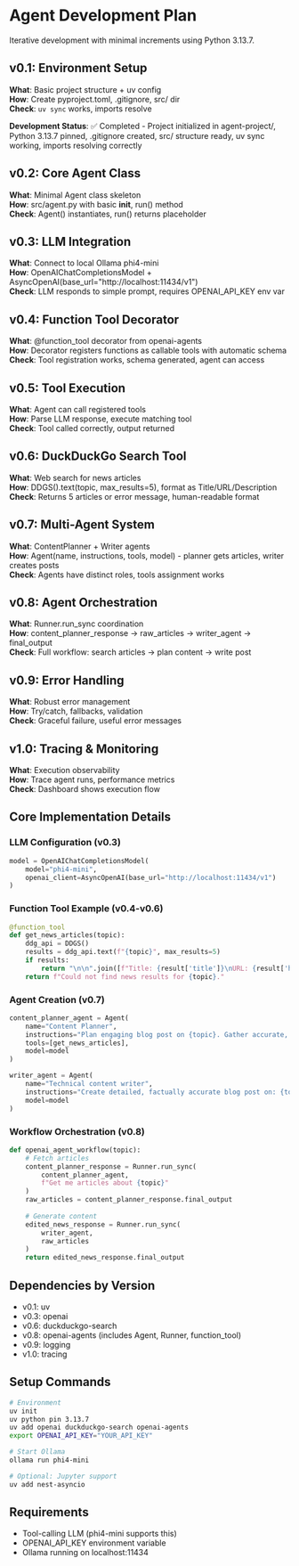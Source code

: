 # Agent Development Plan

Iterative development with minimal increments using Python 3.13.7.

## v0.1: Environment Setup
**What**: Basic project structure + uv config  
**How**: Create pyproject.toml, .gitignore, src/ dir  
**Check**: `uv sync` works, imports resolve

**Development Status**: ✅ Completed - Project initialized in agent-project/, Python 3.13.7 pinned, .gitignore created, src/ structure ready, uv sync working, imports resolving correctly

## v0.2: Core Agent Class
**What**: Minimal Agent class skeleton  
**How**: src/agent.py with basic __init__, run() method  
**Check**: Agent() instantiates, run() returns placeholder

## v0.3: LLM Integration
**What**: Connect to local Ollama phi4-mini  
**How**: OpenAIChatCompletionsModel + AsyncOpenAI(base_url="http://localhost:11434/v1")  
**Check**: LLM responds to simple prompt, requires OPENAI_API_KEY env var

## v0.4: Function Tool Decorator
**What**: @function_tool decorator from openai-agents  
**How**: Decorator registers functions as callable tools with automatic schema  
**Check**: Tool registration works, schema generated, agent can access

## v0.5: Tool Execution
**What**: Agent can call registered tools  
**How**: Parse LLM response, execute matching tool  
**Check**: Tool called correctly, output returned

## v0.6: DuckDuckGo Search Tool
**What**: Web search for news articles  
**How**: DDGS().text(topic, max_results=5), format as Title/URL/Description  
**Check**: Returns 5 articles or error message, human-readable format

## v0.7: Multi-Agent System
**What**: ContentPlanner + Writer agents  
**How**: Agent(name, instructions, tools, model) - planner gets articles, writer creates posts  
**Check**: Agents have distinct roles, tools assignment works

## v0.8: Agent Orchestration
**What**: Runner.run_sync coordination  
**How**: content_planner_response → raw_articles → writer_agent → final_output  
**Check**: Full workflow: search articles → plan content → write post

## v0.9: Error Handling
**What**: Robust error management  
**How**: Try/catch, fallbacks, validation  
**Check**: Graceful failure, useful error messages

## v1.0: Tracing & Monitoring
**What**: Execution observability  
**How**: Trace agent runs, performance metrics  
**Check**: Dashboard shows execution flow

## Core Implementation Details

### LLM Configuration (v0.3)
```python
model = OpenAIChatCompletionsModel(
    model="phi4-mini",
    openai_client=AsyncOpenAI(base_url="http://localhost:11434/v1")
)
```

### Function Tool Example (v0.4-v0.6)
```python
@function_tool
def get_news_articles(topic):
    ddg_api = DDGS()
    results = ddg_api.text(f"{topic}", max_results=5)
    if results:
        return "\n\n".join([f"Title: {result['title']}\nURL: {result['href']}\nDescription: {result['body']}" for result in results])
    return f"Could not find news results for {topic}."
```

### Agent Creation (v0.7)
```python
content_planner_agent = Agent(
    name="Content Planner",
    instructions="Plan engaging blog post on {topic}. Gather accurate, up-to-date info and structure content",
    tools=[get_news_articles],
    model=model
)

writer_agent = Agent(
    name="Technical content writer",
    instructions="Create detailed, factually accurate blog post on: {topic}",
    model=model
)
```

### Workflow Orchestration (v0.8)
```python
def openai_agent_workflow(topic):
    # Fetch articles
    content_planner_response = Runner.run_sync(
        content_planner_agent,
        f"Get me articles about {topic}"
    )
    raw_articles = content_planner_response.final_output
    
    # Generate content
    edited_news_response = Runner.run_sync(
        writer_agent,
        raw_articles
    )
    return edited_news_response.final_output
```

## Dependencies by Version
- v0.1: uv
- v0.3: openai
- v0.6: duckduckgo-search
- v0.8: openai-agents (includes Agent, Runner, function_tool)
- v0.9: logging
- v1.0: tracing

## Setup Commands
```bash
# Environment
uv init
uv python pin 3.13.7
uv add openai duckduckgo-search openai-agents
export OPENAI_API_KEY="YOUR_API_KEY"

# Start Ollama
ollama run phi4-mini

# Optional: Jupyter support
uv add nest-asyncio
```

## Requirements
- Tool-calling LLM (phi4-mini supports this)
- OPENAI_API_KEY environment variable
- Ollama running on localhost:11434
